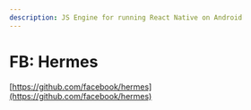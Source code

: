```yaml
---
description: JS Engine for running React Native on Android
---
```


# FB: Hermes

[https://github.com/facebook/hermes](https://github.com/facebook/hermes)

